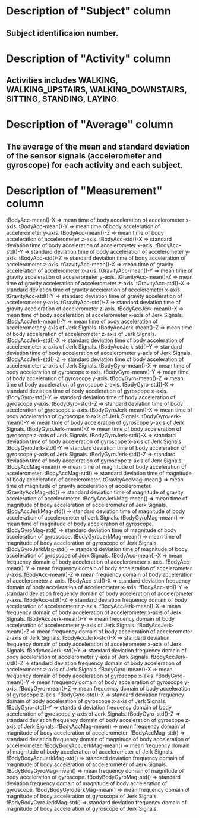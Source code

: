 
Description of "Subject" column
===============================
Subject identificaion number.
---

Description of "Activity" column
===============================
Activities includes WALKING, WALKING_UPSTAIRS, WALKING_DOWNSTAIRS, SITTING, STANDING, LAYING.
---

Description of "Average" column
===============================
The average of the mean and standard deviation of the sensor signals (accelerometer and gyroscope) for each activity and each subject.
---

Description of "Measurement" column
===================================
tBodyAcc-mean()-X => mean time of body acceleration of accelerometer x-axis.
tBodyAcc-mean()-Y => mean time of body acceleration of accelerometer y-axis.
tBodyAcc-mean()-Z => mean time of body acceleration of accelerometer z-axis.
tBodyAcc-std()-X => standard deviation time of body acceleration of accelerometer x-axis.
tBodyAcc-std()-Y => standard deviation time of body acceleration of accelerometer y-axis.
tBodyAcc-std()-Z => standard deviation time of body acceleration of accelerometer z-axis.
tGravityAcc-mean()-X => mean time of gravity acceleration of accelerometer x-axis.
tGravityAcc-mean()-Y => mean time of gravity acceleration of accelerometer y-axis.
tGravityAcc-mean()-Z => mean time of gravity acceleration of accelerometer z-axis.
tGravityAcc-std()-X => standard deviation time of gravity acceleration of accelerometer x-axis.
tGravityAcc-std()-Y => standard deviation time of gravity acceleration of accelerometer y-axis.
tGravityAcc-std()-Z => standard deviation time of gravity acceleration of accelerometer z-axis.
tBodyAccJerk-mean()-X => mean time of body acceleration of accelerometer x-axis of Jerk Signals.
tBodyAccJerk-mean()-Y => mean time of body acceleration of accelerometer y-axis of Jerk Signals.
tBodyAccJerk-mean()-Z => mean time of body acceleration of accelerometer z-axis of Jerk Signals.
tBodyAccJerk-std()-X => standard deviation time of body acceleration of accelerometer x-axis of Jerk Signals.
tBodyAccJerk-std()-Y => standard deviation time of body acceleration of accelerometer y-axis of Jerk Signals.
tBodyAccJerk-std()-Z => standard deviation time of body acceleration of accelerometer z-axis of Jerk Signals.
tBodyGyro-mean()-X => mean time of body acceleration of gyroscope x-axis.
tBodyGyro-mean()-Y => mean time of body acceleration of gyroscope y-axis.
tBodyGyro-mean()-Z => mean time of body acceleration of gyroscope z-axis.
tBodyGyro-std()-X => standard deviation time of body acceleration of gyroscope x-axis.
tBodyGyro-std()-Y => standard deviation time of body acceleration of gyroscope y-axis.
tBodyGyro-std()-Z => standard deviation time of body acceleration of gyroscope z-axis.
tBodyGyroJerk-mean()-X => mean time of body acceleration of gyroscope x-axis of Jerk Signals.
tBodyGyroJerk-mean()-Y => mean time of body acceleration of gyroscope y-axis of Jerk Signals.
tBodyGyroJerk-mean()-Z => mean time of body acceleration of gyroscope z-axis of Jerk Signals.
tBodyGyroJerk-std()-X => standard deviation time of body acceleration of gyroscope x-axis of Jerk Signals.
tBodyGyroJerk-std()-Y => standard deviation time of body acceleration of gyroscope y-axis of Jerk Signals.
tBodyGyroJerk-std()-Z => standard deviation time of body acceleration of gyroscope z-axis of Jerk Signals.
tBodyAccMag-mean() => mean time of magnitude of body acceleration of accelerometer.
tBodyAccMag-std() => standard deviation time of magnitude of body acceleration of accelerometer.
tGravityAccMag-mean() => mean time of magnitude of gravity acceleration of accelerometer.
tGravityAccMag-std() => standard deviation time of magnitude of gravity acceleration of accelerometer.
tBodyAccJerkMag-mean() => mean time of magnitude of body acceleration of accelerometer of Jerk Signals.
tBodyAccJerkMag-std() => standard deviation time of magnitude of body acceleration of accelerometer of Jerk Signals.
tBodyGyroMag-mean() => mean time of magnitude of body acceleration of gyroscope.
tBodyGyroMag-std() => standard deviation time of magnitude of body acceleration of gyroscope.
tBodyGyroJerkMag-mean() => mean time of magnitude of body acceleration of gyroscope of Jerk Signals.
tBodyGyroJerkMag-std() => standard deviation time of magnitude of body acceleration of gyroscope of Jerk Signals.
fBodyAcc-mean()-X => mean frequency domain of body acceleration of accelerometer x-axis.
fBodyAcc-mean()-Y => mean frequency domain of body acceleration of accelerometer y-axis.
fBodyAcc-mean()-Z => mean frequency domain of body acceleration of accelerometer z-axis.
fBodyAcc-std()-X => standard deviation frequency domain of body acceleration of accelerometer x-axis.
fBodyAcc-std()-Y => standard deviation frequency domain of body acceleration of accelerometer y-axis.
fBodyAcc-std()-Z => standard deviation frequency domain of body acceleration of accelerometer z-axis.
fBodyAccJerk-mean()-X => mean frequency domain of body acceleration of accelerometer x-axis of Jerk Signals.
fBodyAccJerk-mean()-Y => mean frequency domain of body acceleration of accelerometer y-axis of Jerk Signals.
fBodyAccJerk-mean()-Z => mean frequency domain of body acceleration of accelerometer z-axis of Jerk Signals.
fBodyAccJerk-std()-X => standard deviation frequency domain of body acceleration of accelerometer x-axis of Jerk Signals.
fBodyAccJerk-std()-Y => standard deviation frequency domain of body acceleration of accelerometer y-axis of Jerk Signals.
fBodyAccJerk-std()-Z => standard deviation frequency domain of body acceleration of accelerometer z-axis of Jerk Signals.
fBodyGyro-mean()-X => mean frequency domain of body acceleration of gyroscope x-axis.
fBodyGyro-mean()-Y => mean frequency domain of body acceleration of gyroscope y-axis.
fBodyGyro-mean()-Z => mean frequency domain of body acceleration of gyroscope z-axis.
fBodyGyro-std()-X => standard deviation frequency domain of body acceleration of gyroscope x-axis of Jerk Signals.
fBodyGyro-std()-Y => standard deviation frequency domain of body acceleration of gyroscope y-axis of Jerk Signals.
fBodyGyro-std()-Z => standard deviation frequency domain of body acceleration of gyroscope z-axis of Jerk Signals.
fBodyAccMag-mean() => mean frequency domain of magnitude of body acceleration of accelerometer.
fBodyAccMag-std() => standard deviation frequency domain of magnitude of body acceleration of accelerometer.
fBodyBodyAccJerkMag-mean() => mean frequency domain of magnitude of body acceleration of accelerometer of Jerk Signals.
fBodyBodyAccJerkMag-std() => standard deviation frequency domain of magnitude of body acceleration of accelerometer of Jerk Signals.
fBodyBodyGyroMag-mean() => mean frequency domain of magnitude of body acceleration of gyroscope.
fBodyBodyGyroMag-std() => standard deviation frequency domain of magnitude of body acceleration of gyroscope.
fBodyBodyGyroJerkMag-mean() => mean frequency domain of magnitude of body acceleration of gyroscope of Jerk Signals.
fBodyBodyGyroJerkMag-std() => standard deviation frequency domain of magnitude of body acceleration of gyroscope of Jerk Signals.

